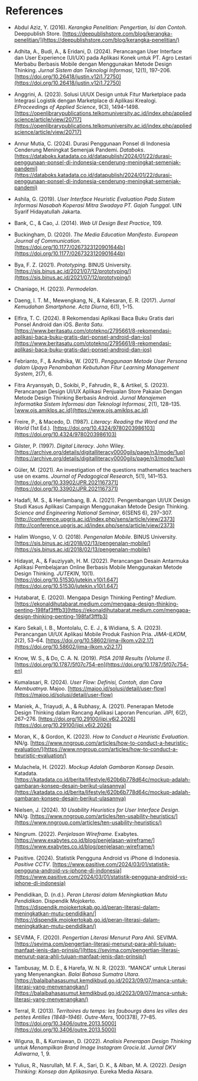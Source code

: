 # References

- Abdul Aziz, Y. (2016). _Kerangka Penelitian: Pengertian, Isi dan Contoh_. Deeppublish Store. [https://deepublishstore.com/blog/kerangka-penelitian/](https://deepublishstore.com/blog/kerangka-penelitian/)

- Adhita, A., Budi, A., & Eridani, D. (2024). Perancangan User Interface dan User Experience (UI/UX) pada Aplikasi Konek untuk PT. Agro Lestari Merbabu Berbasis Mobile dengan Menggunakan Metode Design Thinking. _Jurnal Sistem dan Teknologi Informasi_, 12(1), 197–206. [https://doi.org/10.26418/justin.v12i1.72750](https://doi.org/10.26418/justin.v12i1.72750)

- Anggrini, A. (2023). Solusi UI/UX Design untuk Fitur Marketplace pada Integrasi Logistik dengan Marketplace di Aplikasi Krealogi. _EProceedings of Applied Science_, 9(3), 1494–1498.  
  [https://openlibrarypublications.telkomuniversity.ac.id/index.php/appliedscience/article/view/20717](https://openlibrarypublications.telkomuniversity.ac.id/index.php/appliedscience/article/view/20717)

- Annur Mutia, C. (2024). Durasi Penggunaan Ponsel di Indonesia Cenderung Meningkat Semenjak Pandemi. _Databoks_. [https://databoks.katadata.co.id/datapublish/2024/01/22/durasi-penggunaan-ponsel-di-indonesia-cenderung-meningkat-semenjak-pandemi](https://databoks.katadata.co.id/datapublish/2024/01/22/durasi-penggunaan-ponsel-di-indonesia-cenderung-meningkat-semenjak-pandemi)

- Ashila, G. (2019). _User Interface Heuristic Evaluation Pada Sistem Informasi Nasabah Koperasi Mitra Swadaya PT. Gajah Tunggal_. UIN Syarif Hidayatullah Jakarta.

- Bank, C., & Cao, J. (2014). _Web UI Design Best Practice_, 109.

- Buckingham, D. (2020). _The Media Education Manifesto_. _European Journal of Communication_. [https://doi.org/10.1177/0267323120901644b](https://doi.org/10.1177/0267323120901644b)

- Bya, F. Z. (2021). _Prototyping_. BINUS University. [https://sis.binus.ac.id/2021/07/12/prototyping/](https://sis.binus.ac.id/2021/07/12/prototyping/)

- Chaniago, H. (2023). _Permodelan_.

- Daeng, I. T. M., Mewengkang, N., & Kalesaran, E. R. (2017). _Jurnal Kemudahan Smartphone_. _Acta Diurna_, 6(1), 1–15.

- Elfira, T. C. (2024). 8 Rekomendasi Aplikasi Baca Buku Gratis dari Ponsel Android dan iOS. _Berita Satu_. [https://www.beritasatu.com/ototekno/2795661/8-rekomendasi-aplikasi-baca-buku-gratis-dari-ponsel-android-dan-ios](https://www.beritasatu.com/ototekno/2795661/8-rekomendasi-aplikasi-baca-buku-gratis-dari-ponsel-android-dan-ios)

- Febrianto, F., & Andhika, W. (2021). _Penggunaan Metode User Persona dalam Upaya Penambahan Kebutuhan Fitur Learning Management System_, 2(7), 6.

- Fitra Aryansyah, D., Sokibi, P., Fahrudin, R., & Artikel, S. (2023). Perancangan Design UI/UX Aplikasi Penjualan Store Pakaian Dengan Metode Design Thinking Berbasis Android. _Jurnal Manajemen Informatika Sistem Informasi dan Teknologi Informasi_, 2(1), 128–135. [www.ojs.amiklps.ac.id](https://www.ojs.amiklps.ac.id)

- Freire, P., & Macedo, D. (1987). _Literacy: Reading the Word and the World_ (1st Ed.). [https://doi.org/10.4324/9780203986103](https://doi.org/10.4324/9780203986103)

- Gilster, P. (1997). _Digital Literacy_. John Wiley. [https://archive.org/details/digitalliteracy0000gils/page/n3/mode/1up](https://archive.org/details/digitalliteracy0000gils/page/n3/mode/1up)

- Güler, M. (2021). An investigation of the questions mathematics teachers use on exams. _Journal of Pedagogical Research_, 5(1), 141–153. [https://doi.org/10.33902/JPR.2021167371](https://doi.org/10.33902/JPR.2021167371)

- Hadafi, M. S., & Herlambang, B. A. (2021). Pengembangan UI/UX Design Studi Kasus Aplikasi Campaign Menggunakan Metode Design Thinking. _Science and Engineering National Seminar_, 6(SENS 6), 297–307.  
  [http://conference.upgris.ac.id/index.php/sens/article/view/2373](http://conference.upgris.ac.id/index.php/sens/article/view/2373)

- Halim Wongso, V. O. (2018). _Pengenalan Mobile_. BINUS University. [https://sis.binus.ac.id/2018/02/13/pengenalan-mobile/](https://sis.binus.ac.id/2018/02/13/pengenalan-mobile/)

- Hidayat, A., & Fauziyyah, H. M. (2022). Perancangan Desain Antarmuka Aplikasi Pembelajaran Online Berbasis Mobile Menggunakan Metode Design Thinking. _JUTEKIN_, 10(1). [https://doi.org/10.51530/jutekin.v10i1.647](https://doi.org/10.51530/jutekin.v10i1.647)

- Hutabarat, E. (2020). Mengapa Design Thinking Penting? _Medium_. [https://ekonaldihutabarat.medium.com/mengapa-design-thinking-penting-198faf3fffb3](https://ekonaldihutabarat.medium.com/mengapa-design-thinking-penting-198faf3fffb3)

- Karo Sekali, I. B., Montolalu, C. E. J., & Widiana, S. A. (2023). Perancangan UI/UX Aplikasi Mobile Produk Fashion Pria. _JIMA-ILKOM_, 2(2), 53–64. [https://doi.org/10.58602/jima-ilkom.v2i2.17](https://doi.org/10.58602/jima-ilkom.v2i2.17)

- Know, W. S., & Do, C. A. N. (2019). _PISA 2018 Results (Volume I)_. [https://doi.org/10.1787/5f07c754-en](https://doi.org/10.1787/5f07c754-en)

- Kumalasari, R. (2024). _User Flow: Definisi, Contoh, dan Cara Membuatnya_. Majoo. [https://majoo.id/solusi/detail/user-flow](https://majoo.id/solusi/detail/user-flow)

- Maniek, A., Triayudi, A., & Rubhasy, A. (2021). Penerapan Metode Design Thinking dalam Rancang Aplikasi Laporan Pencurian. _JIPI_, 6(2), 267–276. [https://doi.org/10.29100/jipi.v6i2.2026](https://doi.org/10.29100/jipi.v6i2.2026)

- Moran, K., & Gordon, K. (2023). _How to Conduct a Heuristic Evaluation_. NN/g. [https://www.nngroup.com/articles/how-to-conduct-a-heuristic-evaluation/](https://www.nngroup.com/articles/how-to-conduct-a-heuristic-evaluation/)

- Mulachela, H. (2022). _Mockup Adalah Gambaran Konsep Desain_. Katadata. [https://katadata.co.id/berita/lifestyle/620b6b778d64c/mockup-adalah-gambaran-konsep-desain-berikut-ulasannya](https://katadata.co.id/berita/lifestyle/620b6b778d64c/mockup-adalah-gambaran-konsep-desain-berikut-ulasannya)

- Nielsen, J. (2024). _10 Usability Heuristics for User Interface Design_. NN/g. [https://www.nngroup.com/articles/ten-usability-heuristics/](https://www.nngroup.com/articles/ten-usability-heuristics/)

- Ningrum. (2022). _Penjelasan Wireframe_. Exabytes. [https://www.exabytes.co.id/blog/penjelasan-wireframe/](https://www.exabytes.co.id/blog/penjelasan-wireframe/)

- Pasitive. (2024). Statistik Pengguna Android vs iPhone di Indonesia. _Pasitive CCTV_. [https://www.pasitive.com/2024/03/01/statistik-pengguna-android-vs-iphone-di-indonesia](https://www.pasitive.com/2024/03/01/statistik-pengguna-android-vs-iphone-di-indonesia)

- Pendidikan, D. (n.d.). _Peran Literasi dalam Meningkatkan Mutu Pendidikan_. Dispendik Mojokerto. [https://dispendik.mojokertokab.go.id/peran-literasi-dalam-meningkatkan-mutu-pendidikan/](https://dispendik.mojokertokab.go.id/peran-literasi-dalam-meningkatkan-mutu-pendidikan/)

- SEVIMA, F. (2020). _Pengertian Literasi Menurut Para Ahli_. SEVIMA. [https://sevima.com/pengertian-literasi-menurut-para-ahli-tujuan-manfaat-jenis-dan-prinsip/](https://sevima.com/pengertian-literasi-menurut-para-ahli-tujuan-manfaat-jenis-dan-prinsip/)

- Tambusay, M. D. E., & Harefa, W. N. R. (2023). “MANCA” untuk Literasi yang Menyenangkan. _Balai Bahasa Sumatra Utara_. [https://balaibahasasumut.kemdikbud.go.id/2023/09/07/manca-untuk-literasi-yang-menyenangkan/](https://balaibahasasumut.kemdikbud.go.id/2023/09/07/manca-untuk-literasi-yang-menyenangkan/)

- Terral, R. (2013). _Territoires du temps: les faubourgs dans les villes des petites Antilles (1848–1946)_. _Outre-Mers_, 100(378), 77–85. [https://doi.org/10.3406/outre.2013.5000](https://doi.org/10.3406/outre.2013.5000)

- Wiguna, B., & Kurniawan, D. (2022). _Analisis Penerapan Design Thinking untuk Menampilkan Brand Image Instagram Grocie.Id_. _Jurnal DKV Adiwarna_, 1, 9.

- Yulius, R., Nasrullah, M. F. A., Sari, D. K., & Alban, M. A. (2022). _Design Thinking: Konsep dan Aplikasinya_. Eureka Media Aksara.
